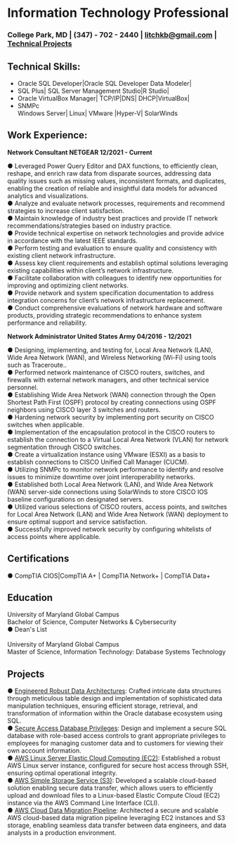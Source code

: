 # Information Technology Professional
### College Park, MD | (347) - 702 - 2440 | litchkb@gmail.com |<br> [Technical Projects](https://github.com/KevinBL-DBA/Projects)

## Technical Skills: 

- Oracle SQL Developer|Oracle SQL Developer Data Modeler|
- SQL Plus| SQL Server Management Studio|R Studio|
- Oracle VirtualBox Manager| TCP/IP|DNS| DHCP|VirtualBox| 
- SNMPc <br>Windows Server| Linux| VMware |Hyper-V| SolarWinds

## Work Experience:

**Network Consultant NETGEAR 12/2021 - Current**    

●	Leveraged Power Query Editor and DAX functions, to efficiently clean, reshape, and enrich raw data from disparate sources, addressing data quality issues such as missing values, inconsistent formats, and duplicates, enabling the creation of reliable and insightful data models for advanced analytics and visualizations.<br>
●	Analyze and evaluate network processes, requirements and recommend strategies to increase client satisfaction. <br>
●	Maintain knowledge of industry best practices and provide IT network recommendations/strategies based on industry practice.<br>
●	Provide technical expertise on network technologies and provide advice in accordance with the latest IEEE standards.<br>
●	Perform testing and evaluation to ensure quality and consistency with existing client network infrastructure. <br>
●	Assess key client requirements and establish optimal solutions leveraging existing capabilities within client’s network infrastructure. <br>
●	Facilitate collaboration with colleagues to identify new opportunities for improving and optimizing client networks.<br>
●	Provide network and system specification documentation to address integration concerns for client’s network infrastructure replacement. <br>
●	Conduct comprehensive evaluations of network hardware and software products, providing strategic recommendations to enhance system performance and reliability.<br>

**Network Administrator United States Army 04/2016 - 12/2021**

●	Designing, implementing, and testing for, Local Area Network (LAN), Wide Area Network (WAN), and Wireless Networking (Wi-Fi) using tools such as Traceroute..<br>
●	Performed network maintenance of CISCO routers, switches, and firewalls with external network managers, and other technical service personnel.<br>
●	Establishing Wide Area Network (WAN) connection through the Open Shortest Path First (OSPF) protocol by creating connections using OSPF neighbors using CISCO layer 3 switches and routers.<br>
●	Hardening network security by implementing port security on CISCO switches when applicable. <br>
●	Implementation of the encapsulation protocol in the CISCO routers to establish the connection to a Virtual Local Area Network (VLAN) for network segmentation through CISCO switches. <br>
●	Create a virtualization instance using VMware (ESXI) as a basis to establish connections to CISCO Unified Call Manager (CUCM).<br>
●	Utilizing SNMPc to monitor network performance to identify and resolve issues to minimize downtime over joint interoperability networks. <br>
●	Established both Local Area Network (LAN), and Wide Area Network (WAN) server-side connections using SolarWinds to store CISCO IOS baseline configurations on designated servers. <br>
●	Utilized various selections of CISCO routers, access points, and switches for  Local Area Network (LAN) and Wide Area Network (WAN) deployment to ensure optimal support and service satisfaction. <br>
●	Successfully improved network security by configuring whitelists of access points where applicable. <br>
## Certifications

●	CompTIA CIOS|CompTIA A+ | CompTIA Network+ | CompTIA Data+

## Education

University of Maryland Global Campus <br>
Bachelor of Science, Computer Networks & Cybersecurity<br>
●	Dean's List<br><br>
University of Maryland Global Campus<br>
Master of Science, Information Technology: Database Systems Technology<br>

## Projects

●	[Engineered Robust Data Architectures](https://github.com/KevinBL-DBA/Projects/tree/main/DDL_DML%20Project%20Showcase): Crafted intricate data structures through meticulous table design and implementation of sophisticated data manipulation techniques, ensuring efficient storage, retrieval, and transformation of information within the Oracle database ecosystem using SQL.<br>
●	[Secure Access Database Privileges](https://github.com/KevinBL-DBA/Projects/tree/main/DBA%20Least%20Privilege%20Project%20Showcase): Design and implement a secure SQL database with role-based access controls to grant appropriate privileges to employees for managing customer data and to customers for viewing their own account information.<br>
●	[AWS Linux Server Elastic Cloud Computing (EC2)](https://github.com/KevinBL-DBA/Projects/blob/main/AWS%20Project%20Showcase/AWS%20EC2%20Linux%20OS.docx): Established a robust AWS Linux server instance, configured for secure host access through SSH, ensuring optimal operational integrity.<br>
●	[AWS Simple Storage Service (S3)](https://github.com/KevinBL-DBA/Projects/blob/main/AWS%20Project%20Showcase/AWS%20S3%20Bucket.docx): Developed a scalable cloud-based solution enabling secure data transfer, which allows users to efficiently upload and download files to a Linux-based Elastic Compute Cloud (EC2) instance via the AWS Command Line Interface (CLI).<br>
●	[AWS Cloud Data Migration Pipeline](https://github.com/KevinBL-DBA/Projects/blob/main/AWS%20Project%20Showcase/AWS%20EC2%20and%20S3%20Use%20Case.docx): Architected a secure and scalable AWS cloud-based data migration pipeline leveraging EC2 instances and S3 storage, enabling seamless data transfer between data engineers, and data analysts in a production environment.<br>
